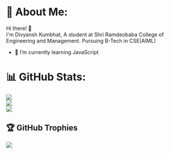 # 💫 About Me:
Hi there! 👋<br>I'm Divyansh Kumbhat, A student at Shri Ramdeobaba College of Engineering and Management. Pursuing B-Tech in CSE(AIML)

- 🌱 I’m currently learning JavaScript

# 📊 GitHub Stats:
![](https://github-readme-stats.vercel.app/api?username=divyansh-2005&theme=dark&hide_border=false&include_all_commits=true&count_private=true)<br/>
![](https://github-readme-streak-stats.herokuapp.com/?user=divyansh-2005&theme=dark&hide_border=false)<br/>
![](https://github-readme-stats.vercel.app/api/top-langs/?username=divyansh-2005&theme=dark&hide_border=false&include_all_commits=true&count_private=true&layout=compact)

## 🏆 GitHub Trophies
![](https://github-profile-trophy.vercel.app/?username=divyansh-2005&theme=discord&no-frame=false&no-bg=false&margin-w=4)
